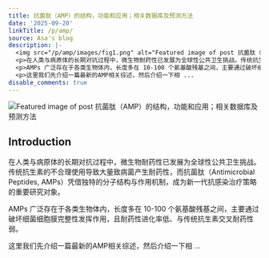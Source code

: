 ```yaml
---
title: 抗菌肽（AMP）的结构，功能和应用；相关数据库及预测方法
date: '2025-09-20'
linkTitle: /p/amp/
source: Asa's blog
description: |-
  <img src="/p/amp/images/fig1.png" alt="Featured image of post 抗菌肽（AMP）的结构，功能和应用；相关数据库及预测方法" /><h2 id="introduction">Introduction</h2>
  <p>在人类与病原体的长期对抗过程中，微生物耐药性已发展为全球性公共卫生挑战。传统抗生素的不合理使用导致大量致病菌产生耐药性，而抗菌肽（Antimicrobial Peptides, AMPs）凭借独特的分子结构与作用机制，成为新一代抗感染治疗策略的重要研究对象。</p>
  <p>AMPs 广泛存在于各类生物体内，长度多在 10-100 个氨基酸残基之间，主要通过破坏细菌细胞膜完整性发挥作用，且耐药性进化率低、与传统抗生素交叉耐药性弱。</p>
  <p>这里我们先介绍一篇最新的AMP相关综述，然后介绍一下相 ...
disable_comments: true
---
```

<img src="/p/amp/images/fig1.png" alt="Featured image of post 抗菌肽（AMP）的结构，功能和应用；相关数据库及预测方法" /><h2 id="introduction">Introduction</h2>
<p>在人类与病原体的长期对抗过程中，微生物耐药性已发展为全球性公共卫生挑战。传统抗生素的不合理使用导致大量致病菌产生耐药性，而抗菌肽（Antimicrobial Peptides, AMPs）凭借独特的分子结构与作用机制，成为新一代抗感染治疗策略的重要研究对象。</p>
<p>AMPs 广泛存在于各类生物体内，长度多在 10-100 个氨基酸残基之间，主要通过破坏细菌细胞膜完整性发挥作用，且耐药性进化率低、与传统抗生素交叉耐药性弱。</p>
<p>这里我们先介绍一篇最新的AMP相关综述，然后介绍一下相 ...